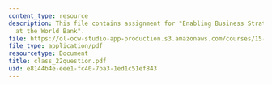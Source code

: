 ```yaml
---
content_type: resource
description: This file contains assignment for "Enabling Business Strategy with IT
  at the World Bank".
file: https://ol-ocw-studio-app-production.s3.amazonaws.com/courses/15-568a-practical-information-technology-management-spring-2005/e8144b4eeee1fc407ba31ed1c51ef843_class_22question.pdf
file_type: application/pdf
resourcetype: Document
title: class_22question.pdf
uid: e8144b4e-eee1-fc40-7ba3-1ed1c51ef843
---
```

